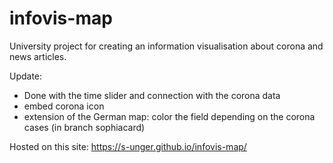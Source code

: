 # infovis-map
University project for creating an information visualisation about corona and news articles.

Update:

- Done with the time slider and connection with the corona data
- embed corona icon 
- extension of the German map: color the field depending on the corona cases (in branch sophiacard)

Hosted on this site: https://s-unger.github.io/infovis-map/
